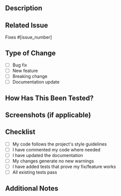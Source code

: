## Description

<!-- Describe your changes in detail -->

## Related Issue

Fixes #[issue_number]

## Type of Change

- [ ] Bug fix
- [ ] New feature
- [ ] Breaking change
- [ ] Documentation update

## How Has This Been Tested?

<!-- Describe your testing approach -->

## Screenshots (if applicable)

## Checklist

- [ ] My code follows the project's style guidelines
- [ ] I have commented my code where needed
- [ ] I have updated the documentation
- [ ] My changes generate no new warnings
- [ ] I have added tests that prove my fix/feature works
- [ ] All existing tests pass

## Additional Notes

<!-- Any other relevant information -->
